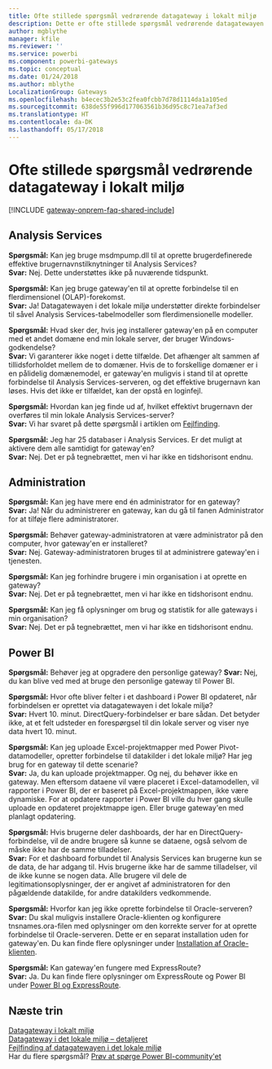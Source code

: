 ```yaml
---
title: Ofte stillede spørgsmål vedrørende datagateway i lokalt miljø
description: Dette er ofte stillede spørgsmål vedrørende datagatewayen i det lokale miljø. Her samler vi ofte stillede spørgsmål vedrørende gateway'en på ét sted.
author: mgblythe
manager: kfile
ms.reviewer: ''
ms.service: powerbi
ms.component: powerbi-gateways
ms.topic: conceptual
ms.date: 01/24/2018
ms.author: mblythe
LocalizationGroup: Gateways
ms.openlocfilehash: b4ecec3b2e53c2fea0fcbb7d78d1114da1a105ed
ms.sourcegitcommit: 638de55f996d177063561b36d95c8c71ea7af3ed
ms.translationtype: HT
ms.contentlocale: da-DK
ms.lasthandoff: 05/17/2018
---
```

# <a name="on-premises-data-gateway-faq"></a>Ofte stillede spørgsmål vedrørende datagateway i lokalt miljø
<!-- Shared FAQ shared Include -->
[!INCLUDE [gateway-onprem-faq-shared-include](./includes/gateway-onprem-faq-shared-include.md)]

## <a name="analysis-services"></a>Analysis Services
**Spørgsmål:** Kan jeg bruge msdmpump.dll til at oprette brugerdefinerede effektive brugernavnstilknytninger til Analysis Services?  
**Svar:** Nej. Dette understøttes ikke på nuværende tidspunkt.

**Spørgsmål:** Kan jeg bruge gateway'en til at oprette forbindelse til en flerdimensionel (OLAP)-forekomst.  
**Svar:** Ja! Datagatewayen i det lokale miljø understøtter direkte forbindelser til såvel Analysis Services-tabelmodeller som flerdimensionelle modeller.

**Spørgsmål:** Hvad sker der, hvis jeg installerer gateway'en på en computer med et andet domæne end min lokale server, der bruger Windows-godkendelse?  
**Svar:** Vi garanterer ikke noget i dette tilfælde. Det afhænger alt sammen af tillidsforholdet mellem de to domæner. Hvis de to forskellige domæner er i en pålidelig domænemodel, er gateway'en muligvis i stand til at oprette forbindelse til Analysis Services-serveren, og det effektive brugernavn kan løses. Hvis det ikke er tilfældet, kan der opstå en loginfejl.

**Spørgsmål:** Hvordan kan jeg finde ud af, hvilket effektivt brugernavn der overføres til min lokale Analysis Services-server?  
**Svar:** Vi har svaret på dette spørgsmål i artiklen om [Fejlfinding](service-gateway-onprem-tshoot.md).

**Spørgsmål:** Jeg har 25 databaser i Analysis Services. Er det muligt at aktivere dem alle samtidigt for gateway'en?  
**Svar:** Nej. Det er på tegnebrættet, men vi har ikke en tidshorisont endnu.

## <a name="administration"></a>Administration
**Spørgsmål:** Kan jeg have mere end én administrator for en gateway?  
**Svar:** Ja! Når du administrerer en gateway, kan du gå til fanen Administrator for at tilføje flere administratorer.

**Spørgsmål:** Behøver gateway-administratoren at være administrator på den computer, hvor gateway'en er installeret?  
**Svar:** Nej. Gateway-administratoren bruges til at administrere gateway'en i tjenesten.

**Spørgsmål:** Kan jeg forhindre brugere i min organisation i at oprette en gateway?  
**Svar:** Nej. Det er på tegnebrættet, men vi har ikke en tidshorisont endnu.

**Spørgsmål:** Kan jeg få oplysninger om brug og statistik for alle gateways i min organisation?  
**Svar:** Nej. Det er på tegnebrættet, men vi har ikke en tidshorisont endnu.

## <a name="power-bi"></a>Power BI
**Spørgsmål:** Behøver jeg at opgradere den personlige gateway?
**Svar:** Nej, du kan blive ved med at bruge den personlige gateway til Power BI.

**Spørgsmål:** Hvor ofte bliver felter i et dashboard i Power BI opdateret, når forbindelsen er oprettet via datagatewayen i det lokale miljø?  
**Svar:** Hvert 10. minut. DirectQuery-forbindelser er bare sådan. Det betyder ikke, at et felt udsteder en forespørgsel til din lokale server og viser nye data hvert 10. minut.

**Spørgsmål:** Kan jeg uploade Excel-projektmapper med Power Pivot-datamodeller, opretter forbindelse til datakilder i det lokale miljø? Har jeg brug for en gateway til dette scenarie?  
**Svar:** Ja, du kan uploade projektmapper. Og nej, du behøver ikke en gateway. Men eftersom dataene vil være placeret i Excel-datamodellen, vil rapporter i Power BI, der er baseret på Excel-projektmappen, ikke være dynamiske. For at opdatere rapporter i Power BI ville du hver gang skulle uploade en opdateret projektmappe igen. Eller bruge gateway'en med planlagt opdatering.

**Spørgsmål:** Hvis brugerne deler dashboards, der har en DirectQuery-forbindelse, vil de andre brugere så kunne se dataene, også selvom de måske ikke har de samme tilladelser.  
**Svar:** For et dashboard forbundet til Analysis Services kan brugerne kun se de data, de har adgang til. Hvis brugerne ikke har de samme tilladelser, vil de ikke kunne se nogen data. Alle brugere vil dele de legitimationsoplysninger, der er angivet af administratoren for den pågældende datakilde, for andre datakilders vedkommende.

**Spørgsmål:** Hvorfor kan jeg ikke oprette forbindelse til Oracle-serveren?  
**Svar:** Du skal muligvis installere Oracle-klienten og konfigurere tnsnames.ora-filen med oplysninger om den korrekte server for at oprette forbindelse til Oracle-serveren. Dette er en separat installation uden for gateway'en. Du kan finde flere oplysninger under [Installation af Oracle-klienten](service-gateway-onprem-manage-oracle.md#installing-the-oracle-client).

**Spørgsmål:** Kan gateway'en fungere med ExpressRoute?  
**Svar:** Ja. Du kan finde flere oplysninger om ExpressRoute og Power BI under [Power BI og ExpressRoute](service-admin-power-bi-expressroute.md).

## <a name="next-steps"></a>Næste trin
[Datagateway i lokalt miljø](service-gateway-onprem.md)  
[Datagateway i det lokale miljø – detaljeret](service-gateway-onprem-indepth.md)  
[Fejlfinding af datagatewayen i det lokale miljø](service-gateway-onprem-tshoot.md)  
Har du flere spørgsmål? [Prøv at spørge Power BI-community'et](http://community.powerbi.com/)

